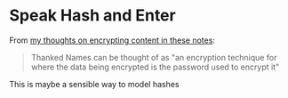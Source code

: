 # Speak Hash and Enter

From [my thoughts on encrypting content in these notes](vrwwb-7bgj7-gm89z-ww4q7-et42n):

> Thanked Names can be thought of as "an encryption technique for where the data being encrypted is the password used to encrypt it"

This is maybe a sensible way to model hashes
